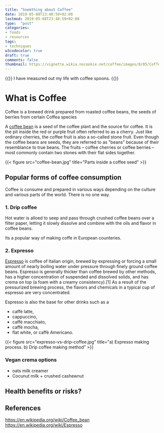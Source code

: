 ```yaml
---
title: "Soemthing about Coffee"
date: 2019-05-08T23:48:59+02:00
lastmod: 2019-05-08T23:48:59+02:00
type:  "post"
categories:
- foods
- resources
tags:
- techniques
w3codecolor: true
draft: true
comments: false
thumbnail: https://vignette.wikia.nocookie.net/coffee/images/8/85/Coffee_Bean_Structure.png/revision/latest?cb=20070203215647
---
```


{{<quote>}}
I have measured out my life with coffee spoons.
{{</quote>}}

# What is Coffee
Coffee is a brewed drink prepared from roasted coffee beans, the seeds of berries from certain Coffea species

A [coffee bean](#references) is a seed of the coffee plant and the source for coffee. It is the pit inside the red or purple fruit often referred to as a cherry. Just like ordinary cherries, the coffee fruit is also a so-called stone fruit. Even though the coffee beans are seeds, they are referred to as "beans" because of their resemblance to true beans. The fruits – coffee cherries or coffee berries – most commonly contain two stones with their flat sides together.

{{< figure src="coffee-bean.jpg" title="Parts inside a coffee seed" >}}

## Popular forms of coffee consumption

Coffee is consume and prepared in various ways depending on the 
culture and various parts of the world. There is no one way.

### 1. Drip coffee

Hot water is alloed to seep and pass through crushed coffee beans over a
filter paper, letting it slowly dissolve and combine with the oils and flavor in coffee beans.

Its a popular way of making coffe in European counteries.

### 2. Expresso
[Espresso](#references) is coffee of Italian origin, brewed by expressing or forcing a small amount of nearly boiling water under pressure through finely ground coffee beans. Espresso is generally thicker than coffee brewed by other methods, has a higher concentration of suspended and dissolved solids, and has crema on top (a foam with a creamy consistency).[1] As a result of the pressurized brewing process, the flavors and chemicals in a typical cup of espresso are very concentrated.

Espresso is also the base for other drinks such as a

- caffè latte,
- cappuccino,
- caffè macchiato,
- caffè mocha, 
- flat white, or caffè Americano.

{{< figure src="expresso-vs-drip-coffee.jpg" title="a) Expresso making process. b) Drip coffee making method" >}}

### Vegan crema options

* oats milk creamer
* Cocunut milk + crushed cashewnut 

## Health benefits or risks?

## References
https://en.wikipedia.org/wiki/Coffee_bean
https://en.wikipedia.org/wiki/Espresso